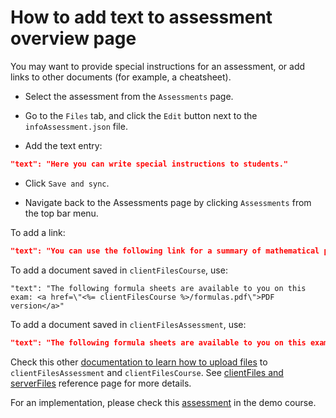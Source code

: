 
# How to add text to assessment overview page

You may want to provide special instructions for an assessment, or add links to other documents (for example, a cheatsheet).

* Select the assessment from the `Assessments` page.

* Go to the `Files` tab, and click the `Edit` button next to the `infoAssessment.json` file.

* Add the text entry:


```json
"text": "Here you can write special instructions to students."
```

* Click `Save and sync`.

* Navigate back to the Assessments page by clicking `Assessments` from the top bar menu.

To add a link:

```json
"text": "You can use the following link for a summary of mathematical properties that are relevant to this assignment: <a href=https://en.wikiversity.org/wiki/Mathematical_Properties target=_blank>Math properties summary</a>"
```

To add a document saved in `clientFilesCourse`, use:

```
"text": "The following formula sheets are available to you on this exam: <a href=\"<%= clientFilesCourse %>/formulas.pdf\">PDF version</a>"
```

To add a document saved in `clientFilesAssessment`, use:

```json
"text": "The following formula sheets are available to you on this exam: <a href=\"<%= clientFilesAssessment %>/formulas.pdf\">PDF version</a>"
```

Check this other [documentation to learn how to upload files](howtoUploadFiles.md) to `clientFilesAssessment` and `clientFilesCourse`. See [clientFiles and serverFiles](../references/clientServerFiles.md) reference page for more details.

For an implementation, please check this
[assessment](https://www.prairielearn.org/pl/course_instance/128605/assessment/2310475) in the demo course.
